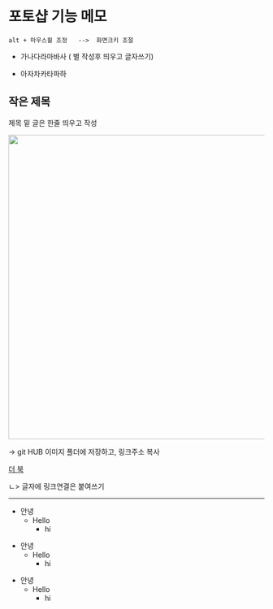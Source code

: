 # 포토샵 기능 메모

```
alt + 마우스휠 조정   -->  화면크키 조절
```

* 가나다라마바사 ( 별 작성후 띄우고 글자쓰기)
- 아자차카타파하

## 작은 제목

제목 밑 글은 한줄 띄우고 작성

<img src="https://yenazigmina.github.io/img/ph.png" width="600" >

-> git HUB 이미지 폴더에 저장하고, 링크주소 복사



[더 북](https://thebook.io/)  

ㄴ> 글자에 링크연결은 붙여쓰기

----------------------------------------------------------------------------------



+ 안녕
  + Hello
    + hi


* 안녕
  * Hello
    * hi

- 안녕
  - Hello
    - hi
